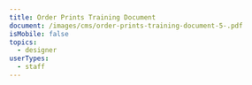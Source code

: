 ```yaml
---
title: Order Prints Training Document
document: /images/cms/order-prints-training-document-5-.pdf
isMobile: false
topics:
  - designer
userTypes:
  - staff
---
```

